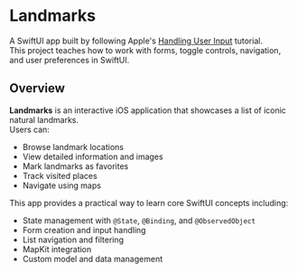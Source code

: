 # Landmarks

A SwiftUI app built by following Apple's [Handling User Input](https://developer.apple.com/tutorials/swiftui) tutorial.  
This project teaches how to work with forms, toggle controls, navigation, and user preferences in SwiftUI.

## Overview

**Landmarks** is an interactive iOS application that showcases a list of iconic natural landmarks.  
Users can:

- Browse landmark locations
- View detailed information and images
- Mark landmarks as favorites
- Track visited places
- Navigate using maps

This app provides a practical way to learn core SwiftUI concepts including:

- State management with `@State`, `@Binding`, and `@ObservedObject`
- Form creation and input handling
- List navigation and filtering
- MapKit integration
- Custom model and data management


